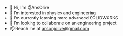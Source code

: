 - 👋 Hi, I’m @AnsOlive
- 👀 I’m interested in physics and engineering
- 🌱 I’m currently learning more advanced SOLIDWORKS
- 💞️ I’m looking to collaborate on an engineering project
- 📫 Reach me at ansonjolive@gmail.com

